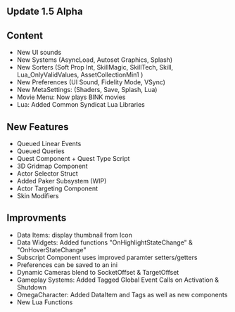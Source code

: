 ## Update 1.5 Alpha

## Content
* New UI sounds
* New Systems (AsyncLoad, Autoset Graphics, Splash)
* New Sorters (Soft Prop Int, SkillMagic, SkillTech, Skill, Lua_OnlyValidValues, AssetCollectionMin1 )
* New Preferences (UI Sound, Fidelity Mode, VSync)
* New MetaSettings: (Shaders, Save, Splash, Lua)
* Movie Menu: Now plays BINK movies 
* Lua: Added Common Syndicat Lua Libraries

## New Features
* Queued Linear Events
* Queued Queries
* Quest Component + Quest Type Script
* 3D Gridmap Component
* Actor Selector Struct
* Added Paker Subsystem (WIP)
* Actor Targeting Component
* Skin Modifiers

## Improvments
* Data Items: display thumbnail from Icon
* Data Widgets: Added functions "OnHighlightStateChange" & "OnHoverStateChange"
* Subscript Component uses improved paramter setters/getters
* Preferences can be saved to an ini
* Dynamic Cameras blend to SocketOffset & TargetOffset
* Gameplay Systems: Added Tagged Global Event Calls on Activation & Shutdown
* OmegaCharacter: Added DataItem and Tags as well as new components 
* New Lua Functions
